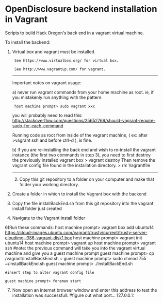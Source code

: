 OpenDisclosure backend installation in Vagrant
=================

Scripts to build Hack Oregon's back end in a vagrant virtual machine.

To install the backend:

1) Virtual box and vagrant must be installed.

		See https://www.virtualbox.org/ for virtual box.
	
		See http://www.vagrantup.com/ for vagrant.
		
	-----------------------
	Important notes on vagrant usage:
	
	a) never run vagrant commands from your home machine as root. 
	ie, if you mistakenly run anything with the pattern 
	
		host machine prompt> sudo vagrant xxx
		
	you will probably need to read this: http://stackoverflow.com/questions/25652769/should-vagrant-require-sudo-for-each-command
	
	Running code as root from inside of the vagrant machine, ( ex: after >vagrant ssh and before ctrl-d ), is fine. 
	
	b) If you are re-installing the back end and wish to re-install the vagrant instance 
	(the first two commands in step 3), you need to first destroy the previously installed vagrant box
		> vagrant destroy
	Then remove the vagrant config file found in the installation directory. 
		> rm Vagrantfile

	-----------------------
	2) Copy this git repository to a folder on your computer and make that folder your working directory.
	
  3) Create a folder in which to install the Vagrant box with the backend
  
  4) Copy the file installBackEnd.sh from this git repository into the vagrant install folder just created
  
  5) Navigate to the Vagrant install folder
  
  6)Run these commands:
	host machine prompt> vagrant box add ubuntu14 https://cloud-images.ubuntu.com/vagrant/trusty/current/trusty-server-cloudimg-i386-vagrant-disk1.box
	host machine prompt> vagrant init ubuntu14
	host machine prompt> vagrant up
	host machine prompt> vagrant ssh
	#note: the previous command will take you into the vagrant virtual machine and give you a guest machine prompt
	guest machine prompt> cp /vagrant/installBackEnd.sh ~
	guest machine prompt> sudo chmod 755 ~/installBackEnd.sh
	guest machine prompt> ./installBackEnd.sh
	
	#insert step to alter vagrant config file
	
	guest machine prompt> foreman start

  7) Now open an internet browser window and enter this address to test the installation was successfull:
  #figure out what port...
  127.0.0.1:
	
